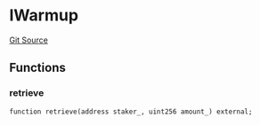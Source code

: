 # IWarmup
[Git Source](https://github.com/KlimaDAO/klimadao-solidity/blob/d2235caa445c673ffcb1a4a1d8c97c8c3cba5198/src/protocol/staking/regular/KlimaStaking_v2.sol)


## Functions
### retrieve


```solidity
function retrieve(address staker_, uint256 amount_) external;
```

